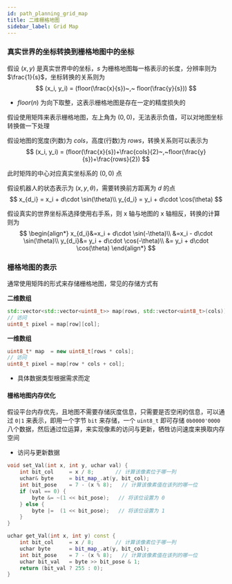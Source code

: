 ```yaml
---
id: path_planning_grid_map
title: 二维栅格地图
sidebar_label: Grid Map
---
```


### 真实世界的坐标转换到栅格地图中的坐标

假设 $(x, y)$ 是真实世界中的坐标，$s$ 为栅格地图每一格表示的长度，分辨率则为 $\frac{1}{s}$，坐标转换的关系则为
$$
(x_i, y_i) = (floor(\frac{x}{s})~,~ floor(\frac{y}{s}))
$$
- $floor(n)$ 为向下取整，这表示栅格地图是存在一定的精度损失的

假设使用矩阵来表示栅格地图，左上角为 $(0,0)$，无法表示负值，可以对地图坐标转换做一下处理

假设地图的宽度(列数)为 $cols$，高度(行数)为 $rows$，转换关系则可以表示为
$$
(x_i, y_i) = (floor(\frac{x}{s})+\frac{cols}{2}~,~floor(\frac{y}{s})+\frac{rows}{2})
$$

此时矩阵的中心对应真实坐标系的 $(0,0)$ 点

假设机器人的状态表示为 $(x,y,\theta)$，需要转换前方距离为 $d$ 的点
$$
x_{d_i} = x_i + d\cdot \sin(\theta)\\
y_{d_i} = y_i + d\cdot \cos(\theta)
$$

假设真实的世界坐标系选择使用右手系，则 x 轴与地图的 x 轴相反，转换的计算则为
$$
\begin{align*}
x_{d_i}&=x_i + d\cdot \sin(-\theta)\\
&=x_i - d\cdot \sin(\theta)\\
y_{d_i}&= y_i + d\cdot \cos(-\theta)\\
&= y_i + d\cdot \cos(\theta)
\end{align*}
$$

### 栅格地图的表示
通常使用矩阵的形式来存储栅格地图，常见的存储方式有

**二维数组**
``` cpp
std::vector<std::vector<uint8_t>> map(rows, std::vector<uint8_t>(cols));
// 访问
uint8_t pixel = map[row][col];
```

**一维数组**
``` cpp
uint8_t* map  = new uint8_t[rows * cols];
// 访问
uint8_t pixel = map[row * cols + col];
```

- 具体数据类型根据需求而定

#### 栅格地图内存优化
假设平台内存优先，且地图不需要存储灰度信息，只需要是否空闲的信息，可以通过 `0|1` 来表示，即用一个字节 `bit` 来存储，一个 `uint8_t` 即可存储 `0b0000'0000` 八个数据，然后通过位运算，来实现像素的访问与更新，牺牲访问速度来换取内存空间

- 访问与更新数据
``` cpp
void set_Val(int x, int y, uchar val) {
    int bit_col     = x / 8;       // 计算该像素位于哪一列
    uchar& byte     = bit_map_.at(y, bit_col);
    int bit_pose    = 7 - (x % 8);   // 计算该像素值在该列的哪一位
    if (val == 0) {
        byte &= ~(1 << bit_pose);   // 将该位设置为 0
    } else {
        byte |=  (1 << bit_pose);   // 将该位设置为 1
    }
}
```

``` cpp
uchar get_Val(int x, int y) const {
    int bit_col     = x / 8;       // 计算该像素位于哪一列
    uchar byte      = bit_map_.at(y, bit_col);
    int bit_pose    = 7 - (x % 8);   // 计算该像素值在该列的哪一位
    uchar bit_val   = byte >> bit_pose & 1;
    return (bit_val ? 255 : 0);
}
```